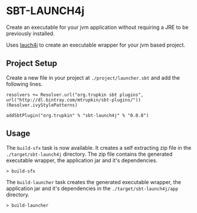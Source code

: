 # SBT-LAUNCH4j
Create an executable for your jvm application without requiring a JRE to be previously installed.

Uses [lauch4j](http://launch4j.sourceforge.net) to create an executable wrapper for your jvm based project.

## Project Setup
Create a new file in your project at `./project/launcher.sbt` and add the following lines.

    resolvers += Resolver.url("org.trupkin sbt plugins", url("http://dl.bintray.com/mtrupkin/sbt-plugins/"))(Resolver.ivyStylePatterns)

    addSbtPlugin("org.trupkin" % "sbt-launch4j" % "0.0.8")  

## Usage
The `build-sfx` task is now available.  It creates a self extracting zip file in the `./target/sbt-launch4j` directory. The zip file contains the generated executable wrapper, the application jar and it's dependencies.

    > build-sfx

The `build-launcher` task creates the generated executable wrapper, the application jar and it's dependencies in the `./target/sbt-launch4j/app` directory.

    > build-launcher
